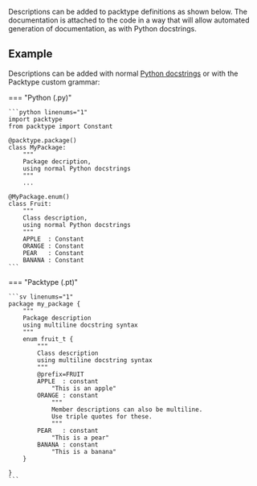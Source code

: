 Descriptions can be added to packtype definitions as shown below.
The documentation is attached to the code in a way that will allow automated generation of documentation,
as with Python docstrings.

## Example

Descriptions can be added with normal [Python docstrings]((https://peps.python.org/pep-0257/)) or with the Packtype custom grammar:

=== "Python (.py)"

    ```python linenums="1"
    import packtype
    from packtype import Constant

    @packtype.package()
    class MyPackage:
        """
        Package decription,
        using normal Python docstrings
        """
        ...

    @MyPackage.enum()
    class Fruit:
        """
        Class description,
        using normal Python docstrings
        """
        APPLE  : Constant
        ORANGE : Constant
        PEAR   : Constant
        BANANA : Constant
    ```

=== "Packtype (.pt)"

    ```sv linenums="1"
    package my_package {
        """
        Package description
        using multiline docstring syntax
        """
        enum fruit_t {
            """
            Class description
            using multiline docstring syntax
            """
            @prefix=FRUIT
            APPLE  : constant
                "This is an apple"
            ORANGE : constant
                """
                Member descriptions can also be multiline.
                Use triple quotes for these.
                """
            PEAR   : constant
                "This is a pear"
            BANANA : constant
                "This is a banana"
        }

    }
    ```


```

